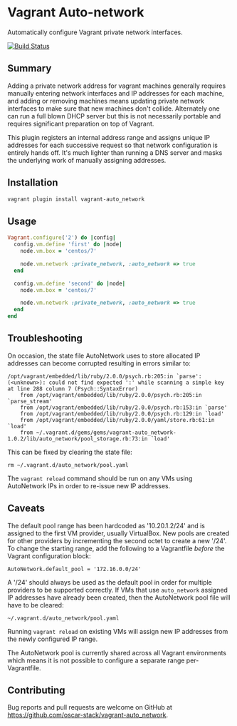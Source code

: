 Vagrant Auto-network
====================

Automatically configure Vagrant private network interfaces.

[![Build Status](https://travis-ci.org/oscar-stack/vagrant-auto_network.svg?branch=master)](https://travis-ci.org/oscar-stack/vagrant-auto_network)

Summary
-------

Adding a private network address for vagrant machines generally requires
manually entering network interfaces and IP addresses for each machine, and
adding or removing machines means updating private network interfaces to make
sure that new machines don't collide. Alternately one can run a full blown DHCP
server but this is not necessarily portable and requires significant preparation
on top of Vagrant.

This plugin registers an internal address range and assigns unique IP addresses
for each successive request so that network configuration is entirely hands off.
It's much lighter than running a DNS server and masks the underlying work of
manually assigning addresses.


Installation
------------

```bash
vagrant plugin install vagrant-auto_network
```

Usage
-----

```ruby
Vagrant.configure('2') do |config|
  config.vm.define 'first' do |node|
    node.vm.box = 'centos/7'

    node.vm.network :private_network, :auto_network => true
  end

  config.vm.define 'second' do |node|
    node.vm.box = 'centos/7'

    node.vm.network :private_network, :auto_network => true
  end
end
```


Troubleshooting
---------------

On occasion, the state file AutoNetwork uses to store allocated IP addresses
can become corrupted resulting in errors similar to:

```
/opt/vagrant/embedded/lib/ruby/2.0.0/psych.rb:205:in `parse': (<unknown>): could not find expected ':' while scanning a simple key at line 288 column 7 (Psych::SyntaxError)
    from /opt/vagrant/embedded/lib/ruby/2.0.0/psych.rb:205:in `parse_stream'
    from /opt/vagrant/embedded/lib/ruby/2.0.0/psych.rb:153:in `parse'
    from /opt/vagrant/embedded/lib/ruby/2.0.0/psych.rb:129:in `load'
    from /opt/vagrant/embedded/lib/ruby/2.0.0/yaml/store.rb:61:in `load'
    from ~/.vagrant.d/gems/gems/vagrant-auto_network-1.0.2/lib/auto_network/pool_storage.rb:73:in `load'
```

This can be fixed by clearing the state file:

    rm ~/.vagrant.d/auto_network/pool.yaml

The `vagrant reload` command should be run on any VMs using AutoNetwork IPs
in order to re-issue new IP addresses.


Caveats
-------

The default pool range has been hardcoded as '10.20.1.2/24' and is assigned
to the first VM provider, usually VirtualBox. New pools are created for other
providers by incrementing the second octet to create a new '/24'.
To change the starting range, add the following to a Vagrantfile _before_ the
Vagrant configuration block:

    AutoNetwork.default_pool = '172.16.0.0/24'

A '/24' should always be used as the default pool in order for multiple
providers to be supported correctly. If VMs that use `auto_network` assigned IP
addresses have already been created, then the AutoNetwork pool file will have
to be cleared:

    ~/.vagrant.d/auto_network/pool.yaml

Running `vagrant reload` on existing VMs will assign new IP addresses from the
newly configured IP range.

The AutoNetwork pool is currently shared across all Vagrant environments which
means it is not possible to configure a separate range per-Vagrantfile.


Contributing
------------

Bug reports and pull requests are welcome on GitHub at https://github.com/oscar-stack/vagrant-auto_network.
